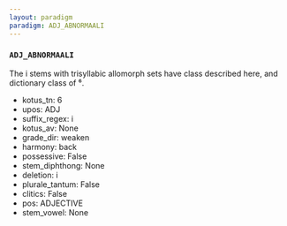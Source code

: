 ```yaml
---
layout: paradigm
paradigm: ADJ_ABNORMAALI
---
```

### ` ADJ_ABNORMAALI `

The i stems with trisyllabic allomorph sets have class described here, and dictionary class of ⁶.
* kotus_tn: 6
* upos: ADJ
* suffix_regex: i
* kotus_av: None
* grade_dir: weaken
* harmony: back
* possessive: False
* stem_diphthong: None
* deletion: i
* plurale_tantum: False
* clitics: False
* pos: ADJECTIVE
* stem_vowel: None
